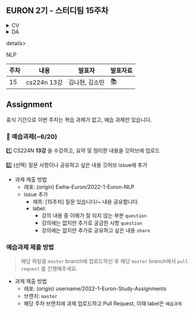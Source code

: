 ## EURON 2기 - 스터디팀 15주차
<details>
<summary>CV</summary>
<div markdown="1">       
  
  <br />
  
| 주차 | 내용             | 발표자                               | 발표자료 |
| ---- | ---------------- | ------------------------------------ | -------- |
| 15   | cs231n 13주차 | 최지우, 구미진 | [📚]()    |
  
  <br />
  
  ## **Assignment**

### **📍 15주차 예습과제 (~6/20)**

1️⃣ CS231N 13강을 수강하고, 요약 및 정리한 내용을 깃허브에 업로드

2️⃣ (선택) 질문 사항이나 공유하고 싶은 내용 `Ewha-Euron/2022-1-Euron-CV` issue에 추가

**예습과제 제출 방법**

> 해당 파일을 master branch에 업로드하신 후 해당 master branch에서 pull request 를 진행해주세요.
> 
### **📍 14주차 복습과제 (~6/20)**

- [https://cs231n.github.io/assignments2021/assignment3/](https://cs231n.github.io/assignments2021/assignment3/)의 `Q5: Self-Supervised Learning for Image Classification (20 points)` 을 완료해주세요.
    
    1️⃣ `Self_Supervised_Learning.ipynb` 을 완료하신 후, `.py` 파일로 변환해서 제출해주세요. (모든 cell을 하나의 py 파일에 합쳐주세요)
    
    - 파일명: `self_supervised_learning.py`

**복습과제 제출 방법**

> 해당 파일을 Week_15 branch에 업로드하신 후 해당 Week_15 branch에서 pull request 를 진행해주세요.
> 
## **Due**

- 15주차 예습과제
    - **6월 20일**까지 제출합니다.
- 14주차 복습과제
    - **6월 20일**까지 제출합니다.
  
</div>
</details>


<details>
<summary>DA</summary>
<div markdown="1">       

<br />  
  
<br />  
  
| 주차 | 내용         | 발표자                       | 발표자료 |
| ---- | ------------ | ---------------------------- | -------- |
| 13    | 프로젝트 아이데이션 | ALL | [📚]()    |


## 아이데이션 준비해오기 
  
  👉 관심있는 도메인 / 주제 / 데이터 유무 등을 기준으로 ppt 한 장 정도의 발표 분량을 준비해주시면 됩니다. 
  
```
  EX. 이커머스 / H&M kaggle data 로 추천 시스템 구현하기 / 활용 데이터 : https://www.kaggle.com/competitions/h-and-m-personalized-fashion-recommendations
```  
  
  
  
### **📍 복습과제 (~6/20)**
  
👀 6/14 세션 내용에 대한 복습과제 입니다. 아래의 데이콘 대회와 캐글 노트북 중 최소 2개를 골라 필사를 진행해주세요. 
  
  
1️⃣ 로그 분석을 통한 보안 위험도 예측 AI 경진대회 

- basline :  [https://dacon.io/competitions/official/235717/codeshare/2536?page=1&dtype=recent]
- 1등 코드 : [https://dacon.io/competitions/official/235717/codeshare/2679?page=2&dtype=recent]
- keypoint : 딥러닝 방법보단 threshold 의 세부적인 설정이 오히려 성능이 좋았다는 점, 로그 문장 데이터의 전처리 (정규표현식)

2️⃣ 금융문자 분석 경진대회 

- 금융 문자 데이터로 스팸문자를 분류
- baseline : [https://dacon.io/competitions/official/235401/codeshare/629?page=1&dtype=recent]
- keypoint : mecab 전처리

4️⃣ 자연어 기반 기후기술분류 AI 경진대회 

- 기후 기술에 관한 연구개발 문헌을 ‘기후기술분류체계’ 에 맞추어 라벨링하는 알고리즘 개발
- basline : [https://dacon.io/competitions/official/235744/codeshare/2873?page=1&dtype=recent]
- keypoint : okt 전처리, 불용어 제거

5️⃣ Covid Literature clustering 

- [https://www.kaggle.com/code/maksimeren/covid-19-literature-clustering]
- keypoint : PCA, 문서 clustering , Topic Modeling on Each Cluster
  
  
  
**복습과제 제출 방법**

> 해당 파일을 Assignment 레포지토리 `Week_15` branch에 업로드하신 후 해당 `Week_15` branch에서 pull request를 진행해주세요.
> 

  
### Due 

  
* Review
  - **6월 20일**까지 제출합니다.
  
  
</div>
</details>


details>
<summary>NLP</summary>
<div markdown="1">       


| 주차 | 내용             | 발표자                               | 발표자료 |
| ---- | ---------------- | ------------------------------------ | -------- |
| 15    | cs224n 13강     | 김나현, 김소민          | [📚]()    |

## Assignment

휴식 기간으로 이번 주차는 복습 과제가 없고, 예습 과제만 있습니다.
  
### 📍 예습과제(~6/20)
  
1️⃣ CS224N **13강** 을 수강하고, 요약 및 정리한 내용을 깃허브에 업로드

2️⃣ (선택) 질문 사항이나 공유하고 싶은 내용 깃허브 issue에 추가
- 과제 제출 방법
    - 레포: (origin) Ewha-Euron/2022-1-Euron-NLP
    - issue 추가
        - 제목: [15주차] 질문 있습니다/~ 내용 공유합니다.
        - label:
            - 강의 내용 중 이해가 잘 되지 않는 부분 `question`
            - 강의에는 없지만 추가로 궁금한 사항 `question`
            - 강의에는 없지만 추가로 공유하고 싶은 내용 `share`

### 예습과제 제출 방법
  
> 해당 파일을 `master` branch에 업로드하신 후 해당 `master`  branch에서  `pull request` 를 진행해주세요.
  
- 과제 제출 방법
    - 레포: (origin) username/2022-1-Euron-Study-Assignments
    - 브랜치: `master`
    - 해당 주차 브랜치에 과제 업로드하고 Pull Request, 이때 label은 `예습과제`
  

</div>
</details>
